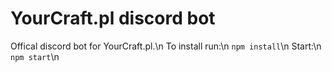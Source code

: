 # YourCraft.pl discord bot
Offical discord bot for YourCraft.pl.\n
To install run:\n
`npm install`\n
Start:\n
`npm start`\n
